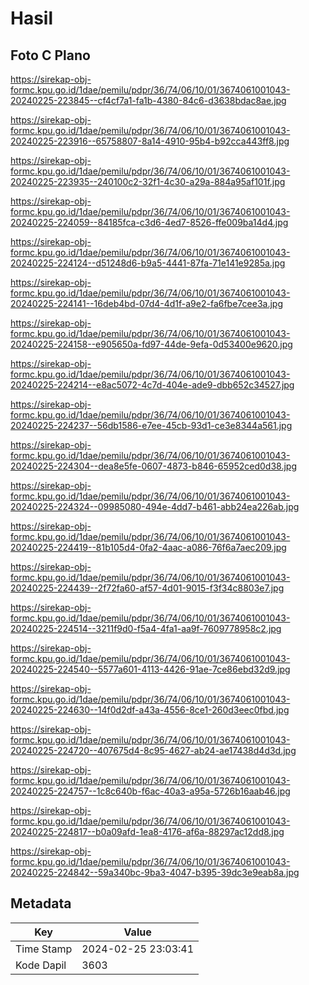 # Hasil

## Foto C Plano

https://sirekap-obj-formc.kpu.go.id/1dae/pemilu/pdpr/36/74/06/10/01/3674061001043-20240225-223845--cf4cf7a1-fa1b-4380-84c6-d3638bdac8ae.jpg

https://sirekap-obj-formc.kpu.go.id/1dae/pemilu/pdpr/36/74/06/10/01/3674061001043-20240225-223916--65758807-8a14-4910-95b4-b92cca443ff8.jpg

https://sirekap-obj-formc.kpu.go.id/1dae/pemilu/pdpr/36/74/06/10/01/3674061001043-20240225-223935--240100c2-32f1-4c30-a29a-884a95af101f.jpg

https://sirekap-obj-formc.kpu.go.id/1dae/pemilu/pdpr/36/74/06/10/01/3674061001043-20240225-224059--84185fca-c3d6-4ed7-8526-ffe009ba14d4.jpg

https://sirekap-obj-formc.kpu.go.id/1dae/pemilu/pdpr/36/74/06/10/01/3674061001043-20240225-224124--d51248d6-b9a5-4441-87fa-71e141e9285a.jpg

https://sirekap-obj-formc.kpu.go.id/1dae/pemilu/pdpr/36/74/06/10/01/3674061001043-20240225-224141--16deb4bd-07d4-4d1f-a9e2-fa6fbe7cee3a.jpg

https://sirekap-obj-formc.kpu.go.id/1dae/pemilu/pdpr/36/74/06/10/01/3674061001043-20240225-224158--e905650a-fd97-44de-9efa-0d53400e9620.jpg

https://sirekap-obj-formc.kpu.go.id/1dae/pemilu/pdpr/36/74/06/10/01/3674061001043-20240225-224214--e8ac5072-4c7d-404e-ade9-dbb652c34527.jpg

https://sirekap-obj-formc.kpu.go.id/1dae/pemilu/pdpr/36/74/06/10/01/3674061001043-20240225-224237--56db1586-e7ee-45cb-93d1-ce3e8344a561.jpg

https://sirekap-obj-formc.kpu.go.id/1dae/pemilu/pdpr/36/74/06/10/01/3674061001043-20240225-224304--dea8e5fe-0607-4873-b846-65952ced0d38.jpg

https://sirekap-obj-formc.kpu.go.id/1dae/pemilu/pdpr/36/74/06/10/01/3674061001043-20240225-224324--09985080-494e-4dd7-b461-abb24ea226ab.jpg

https://sirekap-obj-formc.kpu.go.id/1dae/pemilu/pdpr/36/74/06/10/01/3674061001043-20240225-224419--81b105d4-0fa2-4aac-a086-76f6a7aec209.jpg

https://sirekap-obj-formc.kpu.go.id/1dae/pemilu/pdpr/36/74/06/10/01/3674061001043-20240225-224439--2f72fa60-af57-4d01-9015-f3f34c8803e7.jpg

https://sirekap-obj-formc.kpu.go.id/1dae/pemilu/pdpr/36/74/06/10/01/3674061001043-20240225-224514--3211f9d0-f5a4-4fa1-aa9f-7609778958c2.jpg

https://sirekap-obj-formc.kpu.go.id/1dae/pemilu/pdpr/36/74/06/10/01/3674061001043-20240225-224540--5577a601-4113-4426-91ae-7ce86ebd32d9.jpg

https://sirekap-obj-formc.kpu.go.id/1dae/pemilu/pdpr/36/74/06/10/01/3674061001043-20240225-224630--14f0d2df-a43a-4556-8ce1-260d3eec0fbd.jpg

https://sirekap-obj-formc.kpu.go.id/1dae/pemilu/pdpr/36/74/06/10/01/3674061001043-20240225-224720--407675d4-8c95-4627-ab24-ae17438d4d3d.jpg

https://sirekap-obj-formc.kpu.go.id/1dae/pemilu/pdpr/36/74/06/10/01/3674061001043-20240225-224757--1c8c640b-f6ac-40a3-a95a-5726b16aab46.jpg

https://sirekap-obj-formc.kpu.go.id/1dae/pemilu/pdpr/36/74/06/10/01/3674061001043-20240225-224817--b0a09afd-1ea8-4176-af6a-88297ac12dd8.jpg

https://sirekap-obj-formc.kpu.go.id/1dae/pemilu/pdpr/36/74/06/10/01/3674061001043-20240225-224842--59a340bc-9ba3-4047-b395-39dc3e9eab8a.jpg


## Metadata

| Key        | Value               |
| ---------- | ------------------- |
| Time Stamp | 2024-02-25 23:03:41 |
| Kode Dapil | 3603                |



